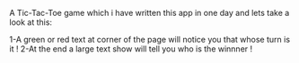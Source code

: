 A Tic-Tac-Toe game which i have written this app in one day and lets take a look at this:

1-A green or red text at corner of the page will notice you that whose turn is it !
2-At the end a large text show will tell you who is the winnner !
